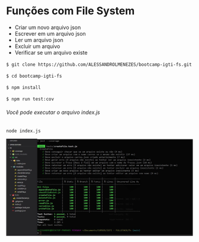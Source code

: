# Funções com File System

- Criar um novo arquivo json
- Escrever em um arquivo json
- Ler um arquivo json
- Excluir um arquivo
- Verificar se um arquivo existe

`$ git clone https://github.com/ALESSANDROLMENEZES/bootcamp-igti-fs.git`

`$ cd bootcamp-igti-fs`

`$ npm install`

`$ npm run test:cov`

###### Você pode executar o arquivo index.js

`node index.js`

[![Resultado dos testes](./tests/Result.jpg "Resultado dos testes")](./tests/Result.jpg "Resultado dos testes")
